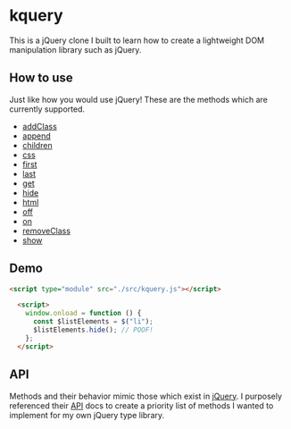 # kquery

This is a jQuery clone I built to learn how to create a lightweight DOM manipulation library such as jQuery. 

## How to use

Just like how you would use jQuery! These are the methods which are currently supported.

- [addClass](https://api.jquery.com/addClass/)
- [append](https://api.jquery.com/append/)
- [children](https://api.jquery.com/children/)
- [css](https://api.jquery.com/css/)
- [first](https://api.jquery.com/first/)
- [last](https://api.jquery.com/last/)
- [get](https://api.jquery.com/get/)
- [hide](https://api.jquery.com/hide/)
- [html](https://api.jquery.com/html/)
- [off](https://api.jquery.com/off/)
- [on](https://api.jquery.com/on/)
- [removeClass](https://api.jquery.com/removeClass/)
- [show](https://api.jquery.com/show/)

## Demo

```html
<script type="module" src="./src/kquery.js"></script>

  <script>
    window.onload = function () {
      const $listElements = $("li");
      $listElements.hide(); // POOF!
    };
  </script>
```

## API

Methods and their behavior mimic those which exist in [jQuery](https://jquery.com/). I purposely referenced their [API](https://api.jquery.com/) docs to create a priority list of methods I wanted to implement for my own jQuery type library.